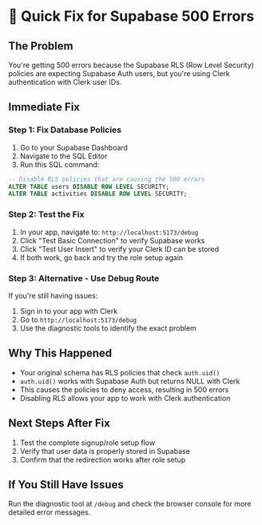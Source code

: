 # 🔧 Quick Fix for Supabase 500 Errors

## The Problem
You're getting 500 errors because the Supabase RLS (Row Level Security) policies are expecting Supabase Auth users, but you're using Clerk authentication with Clerk user IDs.

## Immediate Fix

### Step 1: Fix Database Policies
1. Go to your Supabase Dashboard
2. Navigate to the SQL Editor
3. Run this SQL command:

```sql
-- Disable RLS policies that are causing the 500 errors
ALTER TABLE users DISABLE ROW LEVEL SECURITY;
ALTER TABLE activities DISABLE ROW LEVEL SECURITY;
```

### Step 2: Test the Fix
1. In your app, navigate to: `http://localhost:5173/debug`
2. Click "Test Basic Connection" to verify Supabase works
3. Click "Test User Insert" to verify your Clerk ID can be stored
4. If both work, go back and try the role setup again

### Step 3: Alternative - Use Debug Route
If you're still having issues:
1. Sign in to your app with Clerk
2. Go to `http://localhost:5173/debug` 
3. Use the diagnostic tools to identify the exact problem

## Why This Happened
- Your original schema has RLS policies that check `auth.uid()`
- `auth.uid()` works with Supabase Auth but returns NULL with Clerk
- This causes the policies to deny access, resulting in 500 errors
- Disabling RLS allows your app to work with Clerk authentication

## Next Steps After Fix
1. Test the complete signup/role setup flow
2. Verify that user data is properly stored in Supabase
3. Confirm that the redirection works after role setup

## If You Still Have Issues
Run the diagnostic tool at `/debug` and check the browser console for more detailed error messages.